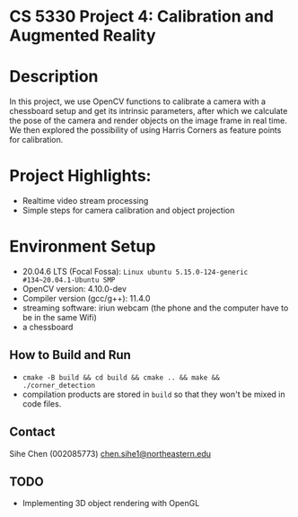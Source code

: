 # CS 5330 Project 4: Calibration and Augmented Reality
# Description
In this project, we use OpenCV functions to calibrate a camera with a chessboard setup and get its intrinsic parameters, after which we calculate the pose of the camera and render objects on the image frame in real time. We then explored the possibility of using Harris Corners as feature points for calibration.
# Project Highlights:
* Realtime video stream processing
* Simple steps for camera calibration and object projection
# Environment Setup
* 20.04.6 LTS (Focal Fossa): `Linux ubuntu 5.15.0-124-generic #134~20.04.1-Ubuntu SMP`
* OpenCV version: 4.10.0-dev
* Compiler version (gcc/g++): 11.4.0
* streaming software: iriun webcam (the phone and the computer have to be in the same Wifi)
* a chessboard
## How to Build and Run
* `cmake -B build && cd build && cmake .. && make && ./corner_detection`
* compilation products are stored in `build` so that they won't be mixed in code files.
## Contact
Sihe Chen (002085773) chen.sihe1@northeastern.edu
## TODO
* Implementing 3D object rendering with OpenGL
